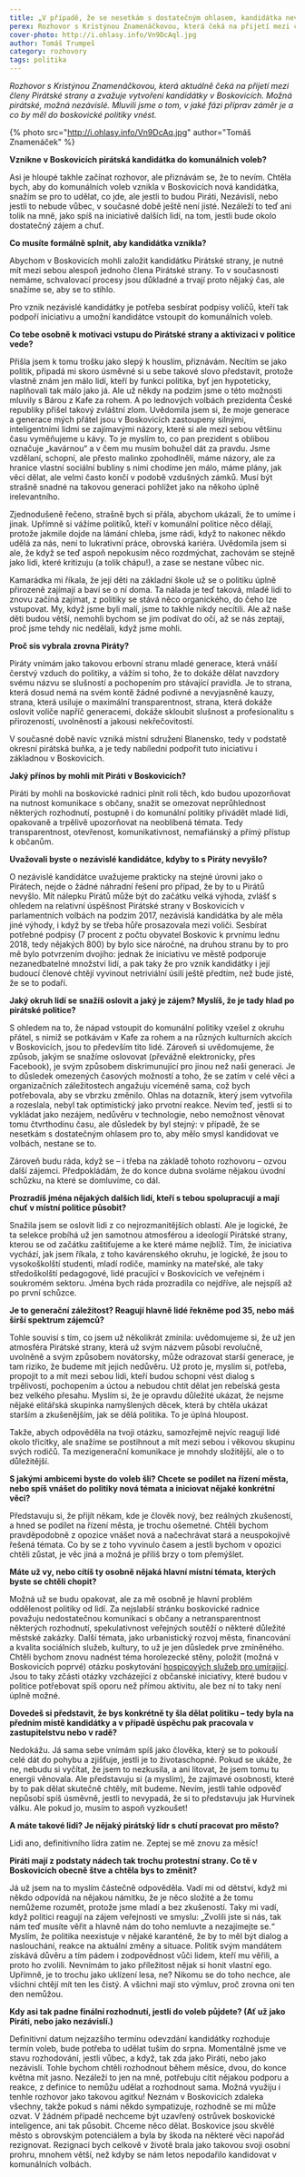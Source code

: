 ```yaml
---
title: „V případě, že se nesetkám s dostatečným ohlasem, kandidátka nevznikne.“
perex: Rozhovor s Kristýnou Znamenáčkovou, která čeká na přijetí mezi členy Pirátské strany a zvažuje vytvoření kandidátky v Boskovicích.
cover-photo: http://i.ohlasy.info/Vn9DcAql.jpg
author: Tomáš Trumpeš
category: rozhovory
tags: politika
---
```


*Rozhovor s Kristýnou Znamenáčkovou, která aktuálně čeká na přijetí mezi členy Pirátské strany a zvažuje vytvoření kandidátky v Boskovicích. Možná pirátské, možná nezávislé. Mluvili jsme o tom, v jaké fázi příprav záměr je a co by měl do boskovické politiky vnést.*

{% photo src="http://i.ohlasy.info/Vn9DcAq.jpg" author="Tomáš Znamenáček" %}

**Vznikne v Boskovicích pirátská kandidátka do komunálních voleb?**

Asi je hloupé takhle začínat rozhovor, ale přiznávám se, že to nevím. Chtěla bych, aby do komunálních voleb vznikla v Boskovicích nová kandidátka, snažím se pro to udělat, co jde, ale jestli to budou Piráti, Nezávislí, nebo jestli to nebude vůbec, v současné době ještě není jisté. Nezáleží to teď ani tolik na mně, jako spíš na iniciativě dalších lidí, na tom, jestli bude okolo dostatečný zájem a chuť.

**Co musíte formálně splnit, aby kandidátka vznikla?**

Abychom v Boskovicích mohli založit kandidátku Pirátské strany, je nutné mít mezi sebou alespoň jednoho člena Pirátské strany. To v současnosti nemáme, schvalovací procesy jsou důkladné a trvají proto nějaký čas, ale snažíme se, aby se to stihlo. 

Pro vznik nezávislé kandidátky je potřeba sesbírat podpisy voličů, kteří tak podpoří iniciativu a umožní kandidátce vstoupit do komunálních voleb. 

**Co tebe osobně k motivaci vstupu do Pirátské strany a aktivizaci v politice vede?**

Přišla jsem k tomu trošku jako slepý k houslím, přiznávám. Necítím se jako politik, připadá mi skoro úsměvné si u sebe takové slovo představit, protože vlastně znám jen málo lidí, kteří by funkci politika, byť jen hypoteticky, naplňovali tak málo jako já. Ale už někdy na podzim jsme o této možnosti mluvily s Bárou z Kafe za rohem. A po lednových volbách prezidenta České republiky přišel takový zvláštní zlom. Uvědomila jsem si, že moje generace a generace mých přátel jsou v Boskovicích zastoupeny silnými, inteligentními lidmi se zajímavými názory, které si ale mezi sebou většinu času vyměňujeme u kávy. To je myslím to, co pan prezident s oblibou označuje „kavárnou“ a v čem mu musím bohužel dát za pravdu. Jsme vzdělaní, schopní, ale přesto malinko zpohodlnělí, máme názory, ale za hranice vlastní sociální bubliny s nimi chodíme jen málo, máme plány, jak věci dělat, ale velmi často končí v podobě vzdušných zámků. Musí být strašně snadné na takovou generaci pohlížet jako na někoho úplně irelevantního.

Zjednodušeně řečeno, strašně bych si přála, abychom ukázali, že to umíme i jinak. Upřímně si vážíme politiků, kteří v komunální politice něco dělají, protože jakmile dojde na lámání chleba, jsme rádi, když to nakonec někdo udělá za nás, není to lukrativní práce, obrovská kariéra. Uvědomila jsem si ale, že když se teď aspoň nepokusím něco rozdmýchat, zachovám se stejně jako lidi, které kritizuju (a tolik chápu!), a zase se nestane vůbec nic.

Kamarádka mi říkala, že její děti na základní škole už se o politiku úplně přirozeně zajímají a baví se o ní doma. Ta nálada je teď taková, mladé lidi to znovu začíná zajímat, z politiky se stává něco organického, do čeho lze vstupovat. My, když jsme byli malí, jsme to takhle nikdy necítili. Ale až naše děti budou větší, nemohli bychom se jim podívat do očí, až se nás zeptají, proč jsme tehdy nic nedělali, když jsme mohli. 

**Proč sis vybrala zrovna Piráty?**

Piráty vnímám jako takovou erbovní stranu mladé generace, která vnáší čerstvý vzduch do politiky, a vážím si toho, že to dokáže dělat navzdory svému názvu se slušností a pochopením pro stávající pravidla. Je to strana, která dosud nemá na svém kontě žádné podivné a nevyjasněné kauzy, strana, která usiluje o maximální transparentnost, strana, která dokáže oslovit voliče napříč generacemi, dokáže skloubit slušnost a profesionalitu s přirozeností, uvolněností a jakousi nekřečovitostí. 

V současné době navíc vzniká místní sdružení Blanensko, tedy v podstatě okresní pirátská buňka, a je tedy nabíledni podpořit tuto iniciativu i základnou v Boskovicích. 

**Jaký přínos by mohli mít Piráti v Boskovicích?**

Piráti by mohli na boskovické radnici plnit roli těch, kdo budou upozorňovat na nutnost komunikace s občany, snažit se omezovat neprůhlednost některých rozhodnutí, postupně i do komunální politiky přivádět mladé lidi, opakovaně a trpělivě upozorňovat na neoblíbená témata. Tedy transparentnost, otevřenost, komunikativnost, nemafiánský a přímý přístup k občanům. 

**Uvažovali byste o nezávislé kandidátce, kdyby to s Piráty nevyšlo?**

O nezávislé kandidátce uvažujeme prakticky na stejné úrovni jako o Pirátech, nejde o žádné náhradní řešení pro případ, že by to u Pirátů nevyšlo. Mít nálepku Pirátů může být do začátku velká výhoda, zvlášť s ohledem na relativní úspěšnost Pirátské strany v Boskovicích v parlamentních volbách na podzim 2017, nezávislá kandidátka by ale měla jiné výhody, i když by se třeba hůře prosazovala mezi voliči. Sesbírat potřebné podpisy (7 procent z počtu obyvatel Boskovic k prvnímu lednu 2018, tedy nějakých 800) by bylo sice náročné, na druhou stranu by to pro mě bylo potvrzením dvojího: jednak že iniciativu ve městě podporuje nezanedbatelné množství lidí, a pak taky že pro vznik kandidátky i její budoucí členové chtějí vyvinout netriviální úsilí ještě předtím, než bude jisté, že se to podaří.

**Jaký okruh lidí se snažíš oslovit a jaký je zájem? Myslíš, že je tady hlad po pirátské politice?**

S ohledem na to, že nápad vstoupit do komunální politiky vzešel z okruhu přátel, s nimiž se potkávám v Kafe za rohem a na různých kulturních akcích v Boskovicích, jsou to především tito lidé. Zároveň si uvědomujeme, že způsob, jakým se snažíme oslovovat (převážně elektronicky, přes Facebook), je svým způsobem diskrimunující pro jinou než naši generaci. Je to důsledek omezených časových možností a toho, že se zatím v celé věci a organizačních záležitostech angažuju víceméně sama, což bych potřebovala, aby se vbrzku změnilo. Ohlas na dotazník, který jsem vytvořila a rozeslala, nebyl tak optimistický jako prvotní reakce. Nevím teď, jestli si to vykládat jako nezájem, nedůvěru v technologie, nebo nemožnost věnovat tomu čtvrthodinu času, ale důsledek by byl stejný: v případě, že se nesetkám s dostatečným ohlasem pro to, aby mělo smysl kandidovat ve volbách, nestane se to.

Zároveň  budu ráda, když se – i třeba na základě tohoto rozhovoru – ozvou další zájemci. Předpokládám, že do konce dubna svoláme nějakou úvodní schůzku, na které se domluvíme, co dál.

**Prozradíš jména nějakých dalších lidí, kteří s tebou spolupracují a mají chuť v místní politice působit?**

Snažila jsem se oslovit lidi z co nejrozmanitějších oblastí. Ale je logické, že ta selekce probíhá už jen samotnou atmosférou a ideologií Pirátské strany, kterou se od začátku zaštiťujeme a ke které máme nejblíž. Tím, že iniciativa vychází, jak jsem říkala, z toho kavárenského okruhu, je logické, že jsou to vysokoškolští studenti, mladí rodiče, maminky na mateřské, ale taky středoškolští pedagogové, lidé pracující v Boskovicích ve veřejném i soukromém sektoru. Jména bych ráda prozradila co nejdříve, ale nejspíš až po první schůzce.

**Je to generační záležitost? Reagují hlavně lidé řekněme pod 35, nebo máš širší spektrum zájemců?**

Tohle souvisí s tím, co jsem už několikrát zmínila: uvědomujeme si, že už jen atmosféra Pirátské strany, která už svým názvem působí revolučně, uvolněně a svým způsobem novátorsky, může odrazovat starší generace, je tam riziko, že budeme mít jejich nedůvěru. Už proto je, myslím si, potřeba, propojit to a mít mezi sebou lidi, kteří budou schopni vést dialog s trpělivostí, pochopením a úctou a nebudou chtít dělat jen rebelská gesta bez velkého přesahu. Myslím si, že je opravdu důležité ukázat, že nejsme nějaké elitářská skupinka namyšlených děcek, která by chtěla ukázat starším a zkušenějším, jak se dělá politika. To je úplná hloupost.

Takže, abych odpověděla na tvoji otázku, samozřejmě nejvíc reagují lidé okolo třicítky, ale snažíme se postihnout a mít mezi sebou i věkovou skupinu svých rodičů. Ta mezigenerační komunikace je mnohdy složitější, ale o to důležitější.

**S jakými ambicemi byste do voleb šli? Chcete se podílet na řízení města, nebo spíš vnášet do politiky nová témata a iniciovat nějaké konkrétní věci?**

Představuju si, že přijít někam, kde je člověk nový, bez reálných zkušeností, a hned se podílet na řízení města, je trochu ošemetné. Chtěli bychom pravděpodobně z opozice vnášet nová a načechrávat stará a neuspokojivě řešená témata. Co by se z toho vyvinulo časem a jestli bychom v opozici chtěli zůstat, je věc jiná a možná je příliš brzy o tom přemýšlet.

**Máte už vy, nebo cítíš ty osobně nějaká hlavní místní témata, kterých byste se chtěli chopit?**

Možná už se budu opakovat, ale za mě osobně je hlavní problém oddělenost politiky od lidí. Za nejslabší stránku boskovické radnice považuju nedostatečnou komunikaci s občany a netransparentnost některých rozhodnutí, spekulativnost veřejných soutěží o některé důležité městské zakázky. Další témata, jako urbanistický rozvoj města, financování a kvalita sociálních služeb, kultury, to už je jen důsledek prve zmíněného. Chtěli bychom znovu nadnést téma horolezecké stěny, položit (možná v Boskovicích poprvé) otázku poskytování [hospicových služeb pro umírající](http://www.ohlasy.info/clanky/2016/04/domaci-hospic.html). Jsou to taky zčásti otázky vzcházející z občanské iniciativy, které budou v politice potřebovat spíš oporu než přímou aktivitu, ale bez ní to taky není úplně možné.

**Dovedeš si představit, že bys konkrétně ty šla dělat politiku – tedy byla na předním místě kandidátky a v případě úspěchu pak pracovala v zastupitelstvu nebo v radě?**

Nedokážu. Já sama sebe vnímám spíš jako člověka, který se to pokouší celé dát do pohybu a zjišťuje, jestli je to životaschopné. Pokud se ukáže, že ne, nebudu si vyčítat, že jsem to nezkusila, a ani litovat, že jsem tomu tu energii věnovala. Ale představuju si (a myslím), že zajímavé osobnosti, které by to pak dělat skutečně chtěly, mít budeme. Nevím, jestli tahle odpověď nepůsobí spíš úsměvně, jestli to nevypadá, že si to představuju jak Hurvínek válku. Ale pokud jo, musím to aspoň vyzkoušet!

**A máte takové lidi? Je nějaký pirátský lídr s chutí pracovat pro město?**

Lidi ano, definitivního lídra zatím ne. Zeptej se mě znovu za měsíc!

**Piráti mají z podstaty nádech tak trochu protestní strany. Co tě v Boskovicích obecně štve a chtěla bys to změnit?**

Já už jsem na to myslím částečně odpověděla. Vadí mi od dětství, když mi někdo odpovídá na nějakou námitku, že je něco složité a že tomu nemůžeme rozumět, protože jsme mladí a bez zkušeností. Taky mi vadí, když politici reagují na zájem veřejnosti ve smyslu: „Zvolili jste si nás, tak nám teď musíte věřit a hlavně nám do toho nemluvte a nezajímejte se.“ Myslím, že politika neexistuje v nějaké karanténě, že by to měl být dialog a naslouchání, reakce na aktuální změny a situace. Politik svým mandátem získává důvěru a tím pádem i zodpovědnost vůči lidem, kteří mu věřili, a proto ho zvolili. Nevnímám to jako příležitost nějak si honit vlastní ego. Upřímně, je to trochu jako uklízení lesa, ne? Nikomu se do toho nechce, ale všichni chtějí mít ten les čistý. A všichni mají sto výmluv, proč zrovna oni ten den nemůžou. 

**Kdy asi tak padne finální rozhodnutí, jestli do voleb půjdete? (Ať už jako Piráti, nebo jako nezávislí.)**

Definitivní datum nejzazšího termínu odevzdání kandidátky rozhoduje termín voleb, bude potřeba to udělat tuším do srpna. Momentálně jsme ve stavu rozhodování, jestli vůbec, a když, tak zda jako Piráti, nebo jako nezávislí. Tohle bychom chtěli rozhodnout během měsíce, dvou, do konce května mít jasno. Nezáleží to jen na mně, potřebuju cítit nějakou podporu a reakce, z definice to nemůžu udělat a rozhodnout sama. Možná využiju i tenhle rozhovor jako takovou agitku! Neznám v Boskovicích zdaleka všechny, takže pokud s námi někdo sympatizuje, rozhodně se mi může ozvat. V žádném případě nechceme být uzavřený ostrůvek boskovické inteligence, ani tak působit. Chceme něco dělat. Boskovice jsou skvělé město s obrovským potenciálem a byla by škoda na některé věci napořád rezignovat. Rezignaci bych celkově v životě brala jako takovou svoji osobní prohru, mnohem větší, než kdyby se nám letos nepodařilo kandidovat v komunálních volbách. 
